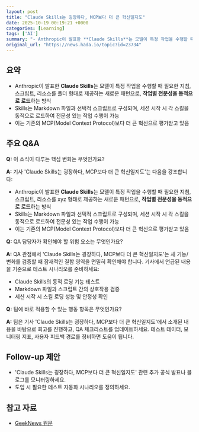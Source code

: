 ```yaml
---
layout: post
title: "Claude Skills는 굉장하다, MCP보다 더 큰 혁신일지도"
date: 2025-10-19 00:19:21 +0000
categories: [Learning]
tags: ['AI']
summary: "- Anthropic이 발표한 **Claude Skills**는 모델이 특정 작업을 수행할 때 필요한 지침, 스크립트, 리소스를 폴더 형태로 제공하는 새로운 패턴으로, **작업별 전문성을 동적으로 로드**하는 방식. Skills는 Markdown 파일과 선택적 스크립트로 구성되며, 세션 시작 시 각 스킬을 동적으로 로드하여 전문성 있는 작업 수행이 가능"
original_url: "https://news.hada.io/topic?id=23734"
---
```


## 요약

- Anthropic이 발표한 **Claude Skills**는 모델이 특정 작업을 수행할 때 필요한 지침, 스크립트, 리소스를 폴더 형태로 제공하는 새로운 패턴으로, **작업별 전문성을 동적으로 로드**하는 방식
- Skills는 Markdown 파일과 선택적 스크립트로 구성되며, 세션 시작 시 각 스킬을 동적으로 로드하여 전문성 있는 작업 수행이 가능
- 이는 기존의 MCP(Model Context Protocol)보다 더 큰 혁신으로 평가받고 있음

## 주요 Q&A

**Q:** 이 소식이 다루는 핵심 변화는 무엇인가요?

**A:** 기사 'Claude Skills는 굉장하다, MCP보다 더 큰 혁신일지도'는 다음을 강조합니다: 
- Anthropic이 발표한 **Claude Skills**는 모델이 특정 작업을 수행할 때 필요한 지침, 스크립트, 리소스를 xyz 형태로 제공하는 새로운 패턴으로, **작업별 전문성을 동적으로 로드**하는 방식
- Skills는 Markdown 파일과 선택적 스크립트로 구성되며, 세션 시작 시 각 스킬을 동적으로 로드하여 전문성 있는 작업 수행이 가능
- 이는 기존의 MCP(Model Context Protocol)보다 더 큰 혁신으로 평가받고 있음

**Q:** QA 담당자가 확인해야 할 위험 요소는 무엇인가요?

**A:** QA 관점에서 'Claude Skills는 굉장하다, MCP보다 더 큰 혁신일지도'는 새 기능/변화를 검증할 때 잠재적인 결함 영역을 면밀히 확인해야 합니다. 기사에서 언급된 내용을 기준으로 테스트 시나리오를 준비하세요:
- Claude Skills의 동적 로딩 기능 테스트
- Markdown 파일과 스크립트 간의 상호작용 검증
- 세션 시작 시 스킬 로딩 성능 및 안정성 확인

**Q:** 팀에 바로 적용할 수 있는 행동 항목은 무엇인가요?

**A:** 팀은 기사 'Claude Skills는 굉장하다, MCP보다 더 큰 혁신일지도'에서 소개된 내용을 바탕으로 회고를 진행하고, QA 체크리스트를 업데이트하세요. 테스트 데이터, 모니터링 지표, 사용자 피드백 경로를 정비하면 도움이 됩니다.

## Follow-up 제안

- 'Claude Skills는 굉장하다, MCP보다 더 큰 혁신일지도' 관련 추가 공식 발표나 블로그를 모니터링하세요.
- 도입 시 필요한 테스트 자동화 시나리오를 정의하세요.

## 참고 자료

- [GeekNews 원문](https://news.hada.io/topic?id=23734)
